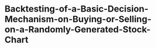 # Backtesting-of-a-Basic-Decision-Mechanism-on-Buying-or-Selling-on-a-Randomly-Generated-Stock-Chart
